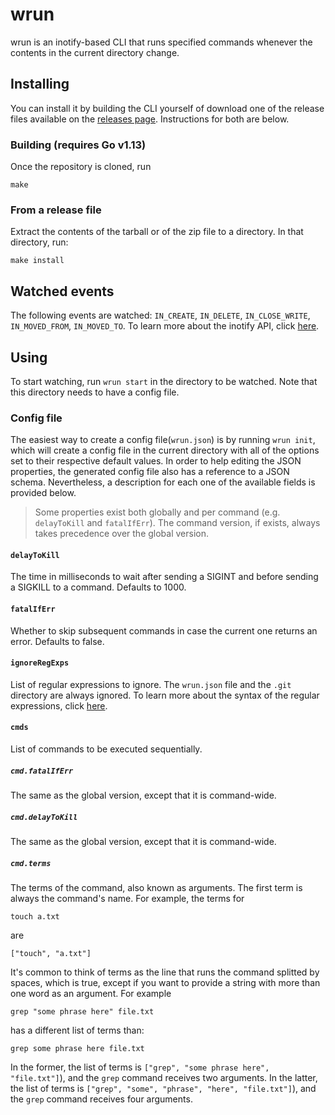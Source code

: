 # wrun
wrun is an inotify-based CLI that runs specified commands whenever the contents in the current directory change.

## Installing
You can install it by building the CLI yourself of download one of the release files available on the [releases page](https://github.com/efreitasn/wrun/releases). Instructions for both are below.

### Building (requires Go v1.13)

Once the repository is cloned, run

```shell
make
```

### From a release file
Extract the contents of the tarball or of the zip file to a directory. In that directory, run:

```shell
make install
```

## Watched events
The following events are watched: `IN_CREATE`, `IN_DELETE`, `IN_CLOSE_WRITE`, `IN_MOVED_FROM`, `IN_MOVED_TO`. To learn more about the inotify API, click [here](http://man7.org/linux/man-pages/man7/inotify.7.html).

## Using
To start watching, run `wrun start` in the directory to be watched. Note that this directory needs to have a config file.

### Config file
The easiest way to create a config file(`wrun.json`) is by running `wrun init`, which will create a config file in the current directory with all of the options set to their respective default values. In order to help editing the JSON properties, the generated config file also has a reference to a JSON schema. Nevertheless, a description for each one of the available fields is provided below.

> Some properties exist both globally and per command (e.g. `delayToKill` and `fatalIfErr`). The command version, if exists, always takes precedence over the global version.

#### `delayToKill`
The time in milliseconds to wait after sending a SIGINT and before sending a SIGKILL to a command. Defaults to 1000.

#### `fatalIfErr`
Whether to skip subsequent commands in case the current one returns an error. Defaults to false.

#### `ignoreRegExps`
List of regular expressions to ignore. The `wrun.json` file and the `.git` directory are always ignored. To learn more about the syntax of the regular expressions, click [here](https://github.com/google/re2/wiki/Syntax).

#### `cmds`
List of commands to be executed sequentially.

##### `cmd.fatalIfErr`
The same as the global version, except that it is command-wide.

##### `cmd.delayToKill`
The same as the global version, except that it is command-wide.

##### `cmd.terms`
The terms of the command, also known as arguments. The first term is always the command's name. For example, the terms for

```shell
touch a.txt
```
are
```shell
["touch", "a.txt"]
```

It's common to think of terms as the line that runs the command splitted by spaces, which is true, except if you want to provide a string with more than one word as an argument. For example

```shell
grep "some phrase here" file.txt
```

has a different list of terms than:

```shell
grep some phrase here file.txt
```

In the former, the list of terms is `["grep", "some phrase here", "file.txt"]`), and the `grep` command receives two arguments. In the latter, the list of terms is `["grep", "some", "phrase", "here", "file.txt"]`), and the `grep` command receives four arguments.